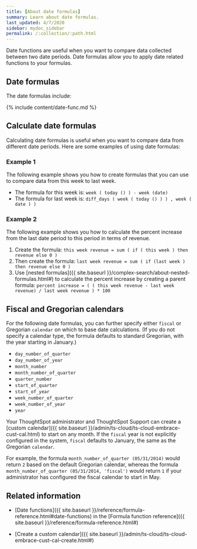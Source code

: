 ```yaml
---
title: [About date formulas]
summary: Learn about date formulas.
last_updated: 4/7/2020
sidebar: mydoc_sidebar
permalink: /:collection/:path.html
---
```

Date functions are useful when you want to compare data collected between two
date periods. Date formulas allow you to apply date related functions to your
formulas.

## Date formulas

The date formulas include:

{% include content/date-func.md %}

## Calculate date formulas

Calculating date formulas is useful when you want to compare data from different date periods. Here are some examples of using date formulas:

### Example 1

The following example shows you how to create formulas that you can use to compare data from this week to last week.

- The formula for this week is: `week ( today () ) - week (date)`
- The formula for last week is: `diff_days ( week ( today () ) ) , week ( date ) )`

### Example 2

The following example shows you how to calculate the percent increase from the last date period to this period in terms of revenue.

1. Create the formula: `this week revenue = sum ( if ( this week ) then revenue else 0 )`
2. Then create the formula: `last week revenue = sum ( if (last week ) then revenue else 0 )`
3. Use [nested formulas]({{ site.baseurl }}/complex-search/about-nested-formulas.html#) to calculate the percent increase by creating a parent formula: `percent increase = ( ( this week revenue - last week revenue) / last week revenue ) * 100`

## Fiscal and Gregorian calendars

For the following date formulas, you can further specify either `fiscal` or
Gregorian `calendar` on which to base date calculations. (If you do not specify a
calendar type, the formula defaults to standard Gregorian, with the year
starting in January.)

* `day_number_of_quarter`
* `day_number_of_year`
* `month_number`
* `month_number_of_quarter`
* `quarter_number`
* `start_of_quarter`
* `start_of_year`
* `week_number_of_quarter`
* `week_number_of_year`
* `year`

Your ThoughtSpot administrator and ThoughtSpot Support can create a [custom calendar]({{ site.baseurl }}/admin/ts-cloud/ts-cloud-embrace-cust-cal.html)
to start on any month. If the `fiscal` year is not explicitly configured in the system,
`fiscal` defaults to January, the same as the Gregorian `calendar`.

For example, the formula `month_number_of_quarter (05/31/2014)` would return `2`
based on the default Gregorian calendar, whereas the formula
`month_number_of_quarter (05/31/2014, 'fiscal')` would return `1` if your
administrator has configured the fiscal calendar to start in May.

## Related information

* [Date functions]({{ site.baseurl }}/reference/formula-reference.html#date-functions) in the [Formula function reference]({{ site.baseurl }}/reference/formula-reference.html#)

* [Create a custom calendar]({{ site.baseurl }}/admin/ts-cloud/ts-cloud-embrace-cust-cal-create.html#)

